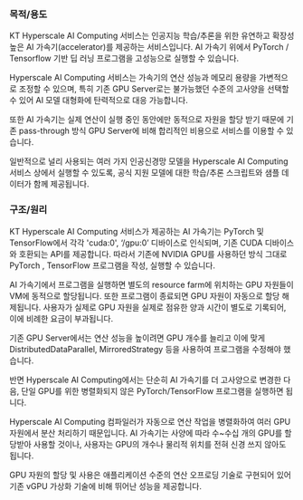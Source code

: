 

### 목적/용도
KT Hyperscale AI Computing 서비스는 인공지능 학습/추론을 위한 유연하고 확장성 높은 AI 가속기(accelerator)를 제공하는 서비스입니다. AI 가속기 위에서 PyTorch / Tensorflow 기반 딥 러닝 프로그램을 고성능으로 실행할 수 있습니다.
 

Hyperscale AI Computing 서비스는 가속기의 연산 성능과 메모리 용량을 가변적으로 조정할 수 있으며, 특히 기존 GPU Server로는 불가능했던 수준의 고사양을 선택할 수 있어 AI 모델 대형화에 탄력적으로 대응 가능합니다. 

또한 AI 가속기는 실제 연산이 실행 중인 동안에만 동적으로 자원을 할당 받기 때문에 기존 pass-through 방식 GPU Server에 비해 합리적인 비용으로 서비스를 이용할 수 있습니다.



일반적으로 널리 사용되는 여러 가지 인공신경망 모델을 Hyperscale AI Computing 서비스 상에서 실행할 수 있도록, 공식 지원 모델에 대한 학습/추론 스크립트와 샘플 데이터가 함께 제공됩니다.

### 구조/원리
KT Hyperscale AI Computing 서비스가 제공하는 AI 가속기는 PyTorch 및 TensorFlow에서 각각 'cuda:0', ‘/gpu:0’ 디바이스로 인식되며, 기존 CUDA 디바이스와 호환되는 API를 제공합니다. 따라서 기존에 NVIDIA GPU를 사용하던 방식 그대로 PyTorch , TensorFlow 프로그램을 작성, 실행할 수 있습니다.


AI 가속기에서 프로그램을 실행하면 별도의 resource farm에 위치하는 GPU 자원들이 VM에 동적으로 할당됩니다. 또한 프로그램이 종료되면 GPU 자원이 자동으로 할당 해제됩니다. 사용자가 실제로 GPU 자원을 실제로 점유한 양과 시간이 별도로 기록되어, 이에 비례한 요금이 부과됩니다.
 

기존 GPU Server에서는 연산 성능을 높이려면 GPU 개수를 늘리고 이에 맞게 DistributedDataParallel, MirroredStrategy 등을 사용하여 프로그램을 수정해야 했습니다. 

반면 Hyperscale AI Computing에서는 단순히 AI 가속기를 더 고사양으로 변경한 다음, 단일 GPU를 위한 병렬화되지 않은 PyTorch/TensorFlow 프로그램을 실행하면 됩니다. 

Hyperscale AI Computing 컴파일러가 자동으로 연산 작업을 병렬화하여 여러 GPU 자원에서 분산 처리하기 때문입니다. AI 가속기는 사양에 따라 수~수십 개의 GPU를 할당받아 사용할 것이나, 사용자는 GPU의 개수나 물리적 위치를 전혀 신경 쓰지 않아도 됩니다.

 

GPU 자원의 할당 및 사용은 애플리케이션 수준의 연산 오프로딩 기술로 구현되어 있어 기존 vGPU 가상화 기술에 비해 뛰어난 성능을 제공합니다.

